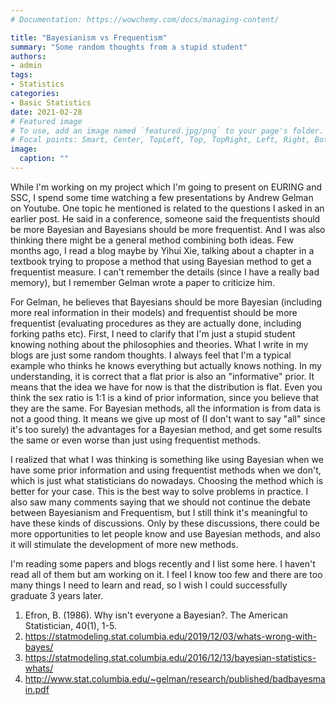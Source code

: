 ```yaml
---
# Documentation: https://wowchemy.com/docs/managing-content/

title: "Bayesianism vs Frequentism"
summary: "Some random thoughts from a stupid student"
authors:
- admin
tags: 
- Statistics
categories: 
- Basic Statistics
date: 2021-02-28
# Featured image
# To use, add an image named `featured.jpg/png` to your page's folder.
# Focal points: Smart, Center, TopLeft, Top, TopRight, Left, Right, BottomLeft, Bottom, BottomRight.
image:
  caption: ""
---
```


While I'm working on my project which I'm going to present on EURING and SSC, I spend some time watching a few presentations by Andrew Gelman on Youtube. One topic he mentioned is related to the questions I asked in an earlier post. He said in a conference, someone said the frequentists should be more Bayesian and Bayesians should be more frequentist. And I was also thinking there might be a general method combining both ideas. Few months ago, I read a blog maybe by Yihui Xie, talking about a chapter in a textbook trying to propose a method that using Bayesian method to get a frequentist measure. I can't remember the details (since I have a really bad memory), but I remember Gelman wrote a paper to criticize him. 

For Gelman, he believes that Bayesians should be more Bayesian (including more real information in their models) and frequentist should be more frequentist (evaluating procedures as they are actually done, including forking paths etc). First, I need to clarify that I'm just a stupid student knowing nothing about the philosophies and theories. What I write in my blogs are just some random thoughts. I always feel that I'm a typical example who thinks he knows everything but actually knows nothing. In my understanding, it is correct that a flat prior is also an "informative" prior. It means that the idea we have for now is that the distribution is flat. Even you think the sex ratio is 1:1 is a kind of prior information, since you believe that they are the same. For Bayesian methods, all the information is from data is not a good thing. It means we give up most of (I don't want to say "all" since it's too surely) the advantages for a Bayesian method, and get some results the same or even worse than just using frequentist methods.

I realized that what I was thinking is something like using Bayesian when we have some prior information and using frequentist methods when we don't, which is just what statisticians do nowadays. Choosing the method which is better for your case. This is the best way to solve problems in practice. I also saw many comments saying that we should not continue the debate between Bayesianism and Frequentism, but I still think it's meaningful to have these kinds of discussions. Only by these discussions, there could be more opportunities to let people know and use Bayesian methods, and also it will stimulate the development of more new methods.

I'm reading some papers and blogs recently and I list some here. I haven't read all of them but am working on it. I feel I know too few and there are too many things I need to learn and read, so I wish I could successfully graduate 3 years later.

1. Efron, B. (1986). Why isn't everyone a Bayesian?. The American Statistician, 40(1), 1-5.
2. https://statmodeling.stat.columbia.edu/2019/12/03/whats-wrong-with-bayes/
3. https://statmodeling.stat.columbia.edu/2016/12/13/bayesian-statistics-whats/
4. http://www.stat.columbia.edu/~gelman/research/published/badbayesmain.pdf